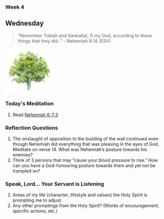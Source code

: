 ### Week 4

## Wednesday

>  “Remember Tobiah and Sanballat, O my God, according to these things that they did..” - Nehemiah 6:14 (ESV)

<img src="/assets/img/tree.png" style="width: 150px">

### Today's Meditation
1. Read <a href="https://www.biblegateway.com/passage/?search=nehemiah+6-7%3A3&version=ESV" target="_blank">Nehemiah 6-7:3</a>


### Reflection Questions
1. The onslaught of opposition to the building of the wall continued even though Nehemiah did everything that was pleasing in the eyes of God. Meditate on verse 14. What was Nehemiah’s posture towards his enemies?
2. Think of 3 persons that may “cause your blood pressure to rise.” How can you have a God-honouring posture towards them and yet not be trampled on?


### Speak, Lord... Your Servant is Listening
1. Areas of my life (character, lifestyle and values) the Holy Spirit is prompting me to adjust.
2. Any other promptings from the Holy Spirit? (Words of encouragement, specific actions, etc.)
